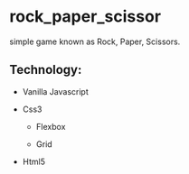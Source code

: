 # rock_paper_scissor

simple game known as Rock, Paper, Scissors.

## Technology:

- Vanilla Javascript

- Css3

  - Flexbox

  - Grid

- Html5

